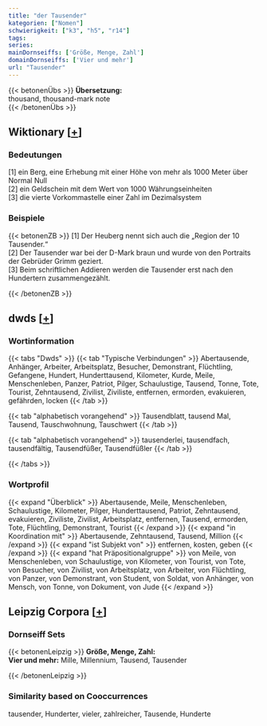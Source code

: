 ```yaml
---
title: "der Tausender"
kategorien: ["Nomen"]
schwierigkeit: ["k3", "h5", "r14"]
tags:
series:
mainDornseiffs: ['Größe, Menge, Zahl']
domainDornseiffs: ['Vier und mehr']
url: "Tausender"
---
```


{{< betonenÜbs >}}
**Übersetzung:**  
thousand, thousand-mark note  
{{< /betonenÜbs >}}

## Wiktionary [[+](https://de.wiktionary.org/wiki/Tausender)]

### Bedeutungen
[1] ein Berg, eine Erhebung mit einer Höhe von mehr als 1000 Meter über Normal Null  
[2] ein Geldschein mit dem Wert von 1000 Währungseinheiten  
[3] die vierte Vorkommastelle einer Zahl im Dezimalsystem  

### Beispiele
{{< betonenZB >}}
[1] Der Heuberg nennt sich auch die „Region der 10 Tausender.“  
[2] Der Tausender war bei der D-Mark braun und wurde von den Portraits der Gebrüder Grimm geziert.  
[3] Beim schriftlichen Addieren werden die Tausender erst nach den Hundertern zusammengezählt.  

{{< /betonenZB >}}


## dwds [[+](https://www.dwds.de/wb/Tausender)]

### Wortinformation
{{< tabs "Dwds" >}}
{{< tab "Typische Verbindungen" >}}
Abertausende, Anhänger, Arbeiter, Arbeitsplatz, Besucher, Demonstrant, Flüchtling, Gefangene, Hundert, Hunderttausend, Kilometer, Kurde, Meile, Menschenleben, Panzer, Patriot, Pilger, Schaulustige, Tausend, Tonne, Tote, Tourist, Zehntausend, Zivilist, Ziviliste, entfernen, ermorden, evakuieren, gefährden, locken
{{< /tab >}}

{{< tab "alphabetisch vorangehend" >}}
Tausendblatt, tausend Mal, Tausend, Tauschwohnung, Tauschwert
{{< /tab >}}

{{< tab "alphabetisch vorangehend" >}}
tausenderlei, tausendfach, tausendfältig, Tausendfüßer, Tausendfüßler
{{< /tab >}}

{{< /tabs >}}

### Wortprofil
{{< expand "Überblick" >}} Abertausende, Meile, Menschenleben, Schaulustige, Kilometer, Pilger, Hunderttausend, Patriot, Zehntausend, evakuieren, Ziviliste, Zivilist, Arbeitsplatz, entfernen, Tausend, ermorden, Tote, Flüchtling, Demonstrant, Tourist {{< /expand >}}
{{< expand "in Koordination mit" >}} Abertausende, Zehntausend, Tausend, Million {{< /expand >}}
{{< expand "ist Subjekt von" >}} entfernen, kosten, geben {{< /expand >}}
{{< expand "hat Präpositionalgruppe" >}} von Meile, von Menschenleben, von Schaulustige, von Kilometer, von Tourist, von Tote, von Besucher, von Zivilist, von Arbeitsplatz, von Arbeiter, von Flüchtling, von Panzer, von Demonstrant, von Student, von Soldat, von Anhänger, von Mensch, von Tonne, von Dokument, von Jude {{< /expand >}}

## Leipzig Corpora [[+](https://corpora.uni-leipzig.de/en/res?word=Tausender&corpusId=deu_newscrawl-public_2018)]

### Dornseiff Sets
{{< betonenLeipzig >}}
**Größe, Menge, Zahl:**  
**Vier und mehr:** Mille, Millennium, Tausend, Tausender  

{{< /betonenLeipzig >}}

### Similarity based on Cooccurrences
tausender, Hunderter, vieler, zahlreicher, Tausende, Hunderte

